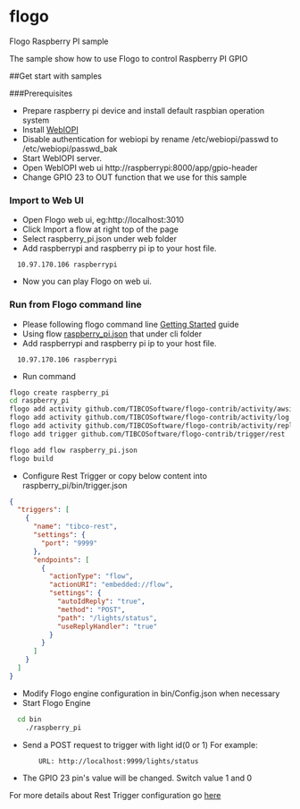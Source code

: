 # flogo
Flogo Raspberry PI sample

The sample show how to use Flogo to control Raspberry PI GPIO

##Get start with samples

###Prerequisites

* Prepare raspberry pi device and install default raspbian operation system
* Install [WebIOPI](http://webiopi.trouch.com/INSTALL.html)
* Disable authentication for webiopi by rename /etc/webiopi/passwd to /etc/webiopi/passwd_bak
* Start WebIOPI server.
* Open WebIOPI web ui http://raspberrypi:8000/app/gpio-header
* Change GPIO 23 to OUT function that we use for this sample

### Import to Web UI
	
* Open Flogo web ui, eg:http://localhost:3010
* Click Import a flow at right top of the page
* Select raspberry_pi.json under web folder
* Add raspberrypi and raspberry pi ip to your host file.
```
  10.97.170.106 raspberrypi
```
* Now you can play Flogo on web ui.

### Run from Flogo command line

* Please following flogo command line [Getting Started](https://github.com/TIBCOSoftware/flogo-cli#getting-started) guide
* Using flow [raspberry_pi.json](https://github.com/TIBCOSoftware/flogo/blob/master/samples/raspberry_pi/cli/raspberry_pi.json) that under cli folder
* Add raspberrypi and raspberry pi ip to your host file.
```
  10.97.170.106 raspberrypi
```
* Run command

```bash
flogo create raspberry_pi
cd raspberry_pi
flogo add activity github.com/TIBCOSoftware/flogo-contrib/activity/awsiot
flogo add activity github.com/TIBCOSoftware/flogo-contrib/activity/log
flogo add activity github.com/TIBCOSoftware/flogo-contrib/activity/reply
flogo add trigger github.com/TIBCOSoftware/flogo-contrib/trigger/rest

flogo add flow raspberry_pi.json
flogo build

```
	
* Configure Rest Trigger or copy below content into raspberry_pi/bin/trigger.json

```json
{
  "triggers": [
    {
      "name": "tibco-rest",
      "settings": {
        "port": "9999"
      },
      "endpoints": [
        {
          "actionType": "flow",
          "actionURI": "embedded://flow",
          "settings": {
            "autoIdReply": "true",
            "method": "POST",
            "path": "/lights/status",
            "useReplyHandler": "true"
          }
        }
      ]
    }
  ]
}
```

* Modify Flogo engine configuration in bin/Config.json when necessary
* Start Flogo Engine 
```bash
  cd bin
	./raspberry_pi
```
* Send a POST request to trigger with light id(0 or 1)
    For example:
    ```
        URL: http://localhost:9999/lights/status
    ```
* The GPIO 23 pin's value will be changed. Switch value 1 and 0


For more details about Rest Trigger configuration go [here](https://github.com/TIBCOSoftware/flogo-contrib/tree/master/trigger/rest#example-configurations)